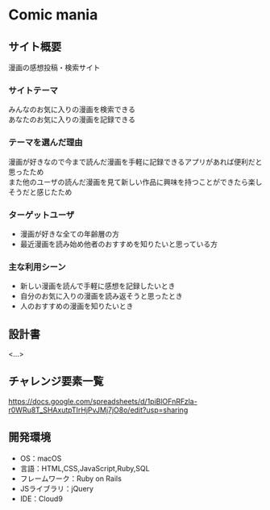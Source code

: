# Comic mania

## サイト概要
漫画の感想投稿・検索サイト

### サイトテーマ
みんなのお気に入りの漫画を検索できる  
あなたのお気に入りの漫画を記録できる

### テーマを選んだ理由
漫画が好きなので今まで読んだ漫画を手軽に記録できるアプリがあれば便利だと思ったため  
また他のユーザの読んだ漫画を見て新しい作品に興味を持つことができたら楽しそうだと感じたため

### ターゲットユーザ
- 漫画が好きな全ての年齢層の方
- 最近漫画を読み始め他者のおすすめを知りたいと思っている方

### 主な利用シーン
- 新しい漫画を読んで手軽に感想を記録したいとき
- 自分のお気に入りの漫画を読み返そうと思ったとき
- 人のおすすめの漫画を知りたいとき

## 設計書
<...>

## チャレンジ要素一覧
https://docs.google.com/spreadsheets/d/1piBlOFnRFzla-r0WRu8T_SHAxutpTIrHjPvJMj7jO8o/edit?usp=sharing

## 開発環境
- OS：macOS
- 言語：HTML,CSS,JavaScript,Ruby,SQL
- フレームワーク：Ruby on Rails
- JSライブラリ：jQuery
- IDE：Cloud9
